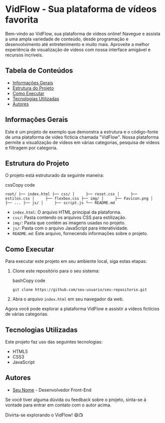 # VidFlow - Sua plataforma de vídeos favorita

Bem-vindo ao VidFlow, sua plataforma de vídeos online! Navegue e assista a uma ampla variedade de conteúdo, desde programação e desenvolvimento até entretenimento e muito mais. Aproveite a melhor experiência de visualização de vídeos com nossa interface amigável e recursos incríveis.

## Tabela de Conteúdos

-   [Informações Gerais](https://chat.openai.com/c/d3030233-3c24-4fe7-9371-34627b2b0ffe#informa%C3%A7%C3%B5es-gerais)
-   [Estrutura do Projeto](https://chat.openai.com/c/d3030233-3c24-4fe7-9371-34627b2b0ffe#estrutura-do-projeto)
-   [Como Executar](https://chat.openai.com/c/d3030233-3c24-4fe7-9371-34627b2b0ffe#como-executar)
-   [Tecnologias Utilizadas](https://chat.openai.com/c/d3030233-3c24-4fe7-9371-34627b2b0ffe#tecnologias-utilizadas)
-   [Autores](https://chat.openai.com/c/d3030233-3c24-4fe7-9371-34627b2b0ffe#autores)

## Informações Gerais

Este é um projeto de exemplo que demonstra a estrutura e o código-fonte de uma plataforma de vídeo fictícia chamada "VidFlow". Nossa plataforma permite a visualização de vídeos em várias categorias, pesquisa de vídeos e filtragem por categoria.

## Estrutura do Projeto

O projeto está estruturado da seguinte maneira:

cssCopy code

`root/
  ├── index.html
  ├── css/
  │     ├── reset.css
  │     ├── estilos.css
  │     ├── flexbox.css
  ├── img/
  │     ├── Favicon.png
  │     ├── ...
  ├── js/
  │     ├── script.js
  └── README.md` 

-   `index.html`: O arquivo HTML principal da plataforma.
-   `css/`: Pasta contendo os arquivos CSS para estilização.
-   `img/`: Pasta que contém as imagens usadas no projeto.
-   `js/`: Pasta com o arquivo JavaScript para interatividade.
-   `README.md`: Este arquivo, fornecendo informações sobre o projeto.

## Como Executar

Para executar este projeto em seu ambiente local, siga estas etapas:

1.  Clone este repositório para o seu sistema:
    
    bashCopy code
    
    `git clone https://github.com/seu-usuario/seu-repositorio.git` 
    
2.  Abra o arquivo `index.html` em seu navegador da web.
    

Agora você pode explorar a plataforma VidFlow e assistir a vídeos fictícios de várias categorias.

## Tecnologias Utilizadas

Este projeto faz uso das seguintes tecnologias:

-   HTML5
-   CSS3
-   JavaScript

## Autores

-   [Seu Nome](https://github.com/seu-usuario) - Desenvolvedor Front-End

Se você tiver alguma dúvida ou feedback sobre o projeto, sinta-se à vontade para entrar em contato com o autor acima.

Divirta-se explorando o VidFlow! 😄📺
